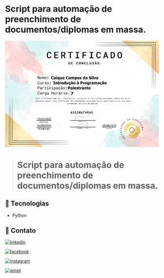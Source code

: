 # Script para automação de preenchimento de documentos/diplomas em massa.

![preview](./certificados_criados/example.PNG)

># Script para automação de preenchimento de documentos/diplomas em massa.



## 🔨 Tecnologias

- Python

## 💓 Contato

[![linkedin](https://img.shields.io/badge/linkedin-0A66C2?style=for-the-badge&logo=linkedin&logoColor=white)](https://www.linkedin.com/in/caique-campos-128033180/)

[![facebook](https://img.shields.io/badge/Facebook-1877F2?style=for-the-badge&logo=facebook&logoColor=white)](https://www.facebook.com/camposcaique/)

[![instagram](https://img.shields.io/badge/Instagram-E4405F?style=for-the-badge&logo=instagram&logoColor=white
)](https://www.instagram.com/camposcaique/)

[![gmail](https://img.shields.io/badge/Gmail-D14836?style=for-the-badge&logo=gmail&logoColor=white)](mailto:camppos.caique@gmail.com)
